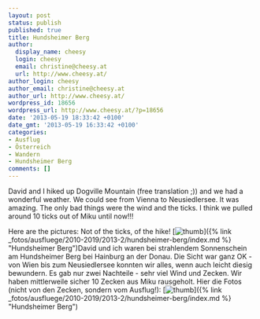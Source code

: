 ```yaml
---
layout: post
status: publish
published: true
title: Hundsheimer Berg
author:
  display_name: cheesy
  login: cheesy
  email: christine@cheesy.at
  url: http://www.cheesy.at/
author_login: cheesy
author_email: christine@cheesy.at
author_url: http://www.cheesy.at/
wordpress_id: 18656
wordpress_url: http://www.cheesy.at/?p=18656
date: '2013-05-19 18:33:42 +0100'
date_gmt: '2013-05-19 16:33:42 +0100'
categories:
- Ausflug
- Österreich
- Wandern
- Hundsheimer Berg
comments: []
---
```

<!--:de-->David and I hiked up Dogville Mountain (free translation ;)) and we had a wonderful weather. We could see from Vienna to Neusiedlersee. It was amazing. The only bad things were the wind and the ticks. I think we pulled around 10 ticks out of Miku until now!!!
Here are the pictures: Not of the ticks, of the hike!
[![](http://www.cheesy.at/wp-content/uploads/thumb28.jpg "thumb")]({% link _fotos/ausfluege/2010-2019/2013-2/hundsheimer-berg/index.md %} "Hundsheimer Berg")<!--:--><!--:en-->David und ich waren bei strahlendem Sonnenschein am Hundsheimer Berg bei Hainburg an der Donau. Die Sicht war ganz OK - von Wien bis zum Neusiedlersee konnten wir alles, wenn auch leicht diesig bewundern. Es gab nur zwei Nachteile - sehr viel Wind und Zecken. Wir haben mittlerweile sicher 10 Zecken aus Miku rausgeholt.
Hier die Fotos (nicht von den Zecken, sondern vom Ausflug!):
[![](http://www.cheesy.at/wp-content/uploads/thumb28.jpg "thumb")]({% link _fotos/ausfluege/2010-2019/2013-2/hundsheimer-berg/index.md %} "Hundsheimer Berg")<!--:-->
